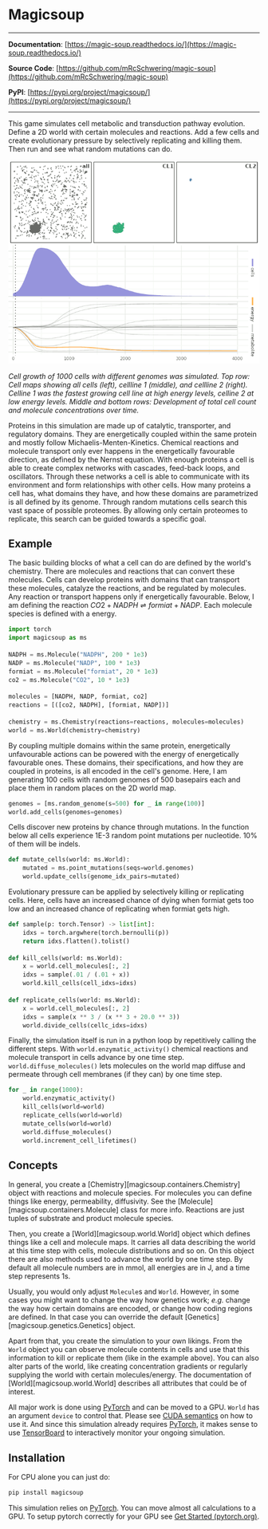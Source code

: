 # Magicsoup

---

**Documentation**: [https://magic-soup.readthedocs.io/](https://magic-soup.readthedocs.io/)

**Source Code**: [https://github.com/mRcSchwering/magic-soup](https://github.com/mRcSchwering/magic-soup)

**PyPI**: [https://pypi.org/project/magicsoup/](https://pypi.org/project/magicsoup/)

---

This game simulates cell metabolic and transduction pathway evolution.
Define a 2D world with certain molecules and reactions.
Add a few cells and create evolutionary pressure by selectively replicating and killing them.
Then run and see what random mutations can do.

![random cells](./img/animation.gif)

_Cell growth of 1000 cells with different genomes was simulated. Top row: Cell maps showing all cells (left), cellline 1 (middle), and cellline 2 (right). Celline 1 was the fastest growing cell line at high energy levels, celline 2 at low energy levels. Middle and bottom rows: Development of total cell count and molecule concentrations over time._

Proteins in this simulation are made up of catalytic, transporter, and regulatory domains.
They are energetically coupled within the same protein and mostly follow Michaelis-Menten-Kinetics.
Chemical reactions and molecule transport only ever happens in the energetically favourable direction, as defined by the Nernst equation.
With enough proteins a cell is able to create complex networks with cascades, feed-back loops, and oscillators.
Through these networks a cell is able to communicate with its environment and form relationships with other cells.
How many proteins a cell has, what domains they have, and how these domains are parametrized is all defined by its genome.
Through random mutations cells search this vast space of possible proteomes.
By allowing only certain proteomes to replicate, this search can be guided towards a specific goal.

## Example

The basic building blocks of what a cell can do are defined by the world's chemistry.
There are molecules and reactions that can convert these molecules.
Cells can develop proteins with domains that can transport these molecules,
catalyze the reactions, and be regulated by molecules.
Any reaction or transport happens only if energetically favourable.
Below, I am defining the reaction $CO2 + NADPH \rightleftharpoons formiat + NADP$.
Each molecule species is defined with a energy.

```python
import torch
import magicsoup as ms

NADPH = ms.Molecule("NADPH", 200 * 1e3)
NADP = ms.Molecule("NADP", 100 * 1e3)
formiat = ms.Molecule("formiat", 20 * 1e3)
co2 = ms.Molecule("CO2", 10 * 1e3)

molecules = [NADPH, NADP, formiat, co2]
reactions = [([co2, NADPH], [formiat, NADP])]

chemistry = ms.Chemistry(reactions=reactions, molecules=molecules)
world = ms.World(chemistry=chemistry)
```

By coupling multiple domains within the same protein, energetically unfavourable actions
can be powered with the energy of energetically favourable ones.
These domains, their specifications, and how they are coupled in proteins, is all encoded in the cell's genome.
Here, I am generating 100 cells with random genomes of 500 basepairs each and place them
in random places on the 2D world map.

```python
genomes = [ms.random_genome(s=500) for _ in range(100)]
world.add_cells(genomes=genomes)
```

Cells discover new proteins by chance through mutations.
In the function below all cells experience 1E-3 random point mutations per nucleotide.
10% of them will be indels.

```python
def mutate_cells(world: ms.World):
    mutated = ms.point_mutations(seqs=world.genomes)
    world.update_cells(genome_idx_pairs=mutated)
```

Evolutionary pressure can be applied by selectively killing or replicating cells.
Here, cells have an increased chance of dying when formiat gets too low
and an increased chance of replicating when formiat gets high.

```python
def sample(p: torch.Tensor) -> list[int]:
    idxs = torch.argwhere(torch.bernoulli(p))
    return idxs.flatten().tolist()

def kill_cells(world: ms.World):
    x = world.cell_molecules[:, 2]
    idxs = sample(.01 / (.01 + x))
    world.kill_cells(cell_idxs=idxs)

def replicate_cells(world: ms.World):
    x = world.cell_molecules[:, 2]
    idxs = sample(x ** 3 / (x ** 3 + 20.0 ** 3))
    world.divide_cells(cellc_idxs=idxs)
```

Finally, the simulation itself is run in a python loop by repetitively calling the different steps.
With `world.enzymatic_activity()` chemical reactions and molecule transport
in cells advance by one time step.
`world.diffuse_molecules()` lets molecules on the world map diffuse and permeate through cell membranes
(if they can) by one time step.

```python
for _ in range(1000):
    world.enzymatic_activity()
    kill_cells(world=world)
    replicate_cells(world=world)
    mutate_cells(world=world)
    world.diffuse_molecules()
    world.increment_cell_lifetimes()
```

## Concepts

In general, you create a [Chemistry][magicsoup.containers.Chemistry] object with reactions and molecule species.
For molecules you can define things like energy, permeability, diffusivity.
See the [Molecule][magicsoup.containers.Molecule] class for more info.
Reactions are just tuples of substrate and product molecule species.

Then, you create a [World][magicsoup.world.World] object which defines things like a cell and molecule maps.
It carries all data describing the world at this time step with cells, molecule distributions and so on.
On this object there are also methods used to advance the world by one time step.
By default all molecule numbers are in mmol, all energies are in J, and a time step represents 1s.

Usually, you would only adjust `Molecule`s and `World`.
However, in some cases you might want to change the way how genetics work;
_e.g._ change the way how certain domains are encoded, or change how coding regions are defined.
In that case you can override the default [Genetics][magicsoup.genetics.Genetics] object.

Apart from that, you create the simulation to your own likings.
From the `World` object you can observe molecule contents in cells
and use that this information to kill or replicate them (like in the example above).
You can also alter parts of the world, like creating concentration gradients
or regularly supplying the world with certain molecules/energy.
The documentation of [World][magicsoup.world.World] describes all attributes that could be of interest.

All major work is done using [PyTorch](https://pytorch.org/) and can be moved to a GPU.
`World` has an argument `device` to control that.
Please see [CUDA semantics](https://pytorch.org/docs/stable/notes/cuda.html) on how to use it.
And since this simulation already requires [PyTorch](https://pytorch.org/), it makes sense
to use [TensorBoard](https://pytorch.org/docs/stable/tensorboard.html) to interactively monitor your ongoing simulation.

## Installation

For CPU alone you can just do:

```bash
pip install magicsoup
```

This simulation relies on [PyTorch](https://pytorch.org/).
You can move almost all calculations to a GPU.
To setup pytorch correctly for your GPU see [Get Started (pytorch.org)](https://pytorch.org/get-started/locally/).
